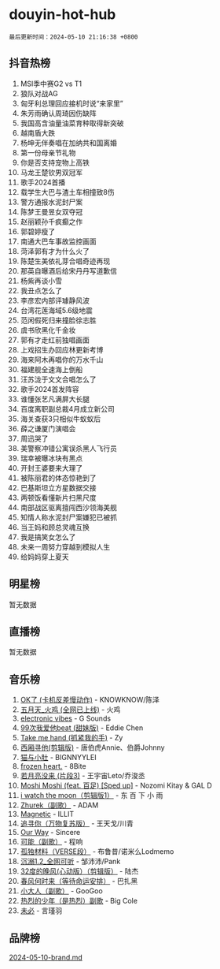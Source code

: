 # douyin-hot-hub

`最后更新时间：2024-05-10 21:16:38 +0800`

## 抖音热榜

1. MSI季中赛G2 vs T1
1. 狼队对战AG
1. 匈牙利总理回应接机时说“来家里”
1. 朱芳雨确认周琦因伤缺阵
1. 我国高含油量油菜育种取得新突破
1. 越南盾大跌
1. 杨坤无伴奏唱在加纳共和国离婚
1. 第一份母亲节礼物
1. 你是否支持宠物上高铁
1. 马龙王楚钦男双冠军
1. 歌手2024首播
1. 载学生大巴与渣土车相撞致8伤
1. 警方通报水泥封尸案
1. 陈梦王曼昱女双夺冠
1. 赵丽颖孙千疯癫之作
1. 郭碧婷瘦了
1. 南通大巴车事故监控画面
1. 菏泽郭有才为什么火了
1. 陈楚生美依礼芽合唱奇迹再现
1. 那英自曝酒后给宋丹丹写道歉信
1. 杨紫再谈小雪
1. 我丑点怎么了
1. 李彦宏内部评璩静风波
1. 台湾花莲海域5.6级地震
1. 范闲假死归来撞脸徐志胜
1. 虞书欣黑化千金妆
1. 郭有才走红前独唱画面
1. 上戏招生办回应林更新考博
1. 海来阿木再唱你的万水千山
1. 福建舰全速海上倒船
1. 汪苏泷于文文合唱怎么了
1. 歌手2024首发阵容
1. 谁懂张艺凡满屏大长腿
1. 百度离职副总裁4月成立新公司
1. 海关查获3只相似牛蚁蚁后
1. 薛之谦厦门演唱会
1. 周迅哭了
1. 美警察冲错公寓误杀黑人飞行员
1. 瑞幸被曝冰块有黑点
1. 开封王婆要来大理了
1. 被陈丽君的体态惊艳到了
1. 巴基斯坦立方星数据交接
1. 两顿饭看懂新片扫黑尺度
1. 南部战区驱离擅闯西沙领海美舰
1. 知情人称水泥封尸案嫌犯已被抓
1. 当王妈和顾总灵魂互换
1. 我是搞笑女怎么了
1. 未来一周努力穿越到模拟人生
1. 给妈妈穿上夏天

## 明星榜

暂无数据

## 直播榜

暂无数据

## 音乐榜

1. [OK了 (卡机反差慢动作)](https://sf3-cdn-tos.douyinstatic.com/obj/tos-cn-ve-2774/osXWgLGizaDPmw9B0CIggvCFeIAAebk1YMe8jD) - KNOWKNOW/陈泽
1. [五月天_火鸡 (全网已上线)](https://sf5-hl-cdn-tos.douyinstatic.com/obj/tos-cn-ve-2774/oEtOMSQZstjlJ4nfBEgeqN29IbWjkmDBrFtF2C) - 火鸡
1. [electronic vibes](https://sf5-hl-cdn-tos.douyinstatic.com/obj/tos-cn-ve-2774/oMIpXkYtpBe14gZjOFMCLfhBv1zjK1O3Ztar9Q) - G Sounds
1. [99次我爱他beat (甜妹版)](https://sf6-cdn-tos.douyinstatic.com/obj/tos-cn-ve-2774/ocBPCLaDWFQr2tJdQmEDjGfSYIjegYYPBQZykZ) - Eddie Chen
1. [Take me hand (抓紧我的手)](https://sf5-hl-cdn-tos.douyinstatic.com/obj/tos-cn-ve-2774/os8GB2fDQQmJZTmtomg0gHX5fBACiEgcFgEKYg) - Zy
1. [西厢寻他(剪辑版)](https://sf5-hl-cdn-tos.douyinstatic.com/obj/tos-cn-ve-2774/oUsAVfAQKlRNxEv5qxvIB8o5qmIWUcXbzJKJhw) - 唐伯虎Annie、伯爵Johnny
1. [猫与小肚](https://sf3-cdn-tos.douyinstatic.com/obj/tos-cn-ve-2774/osZeoClMECgK8DYl6VebABgbchEtPYQjZEnRtd) - BIGNNYYLEI
1. [frozen heart.](https://sf3-cdn-tos.douyinstatic.com/obj/tos-cn-ve-2774/oIIWJfyjIACZA9zQMtnJ6hQQhFC4vhCupoRBsO) - 8Bite
1. [若月亮没来 (片段3)](https://sf6-cdn-tos.douyinstatic.com/obj/tos-cn-ve-2774/okfyEUsGW1B1ovJi5JiN9IjvAT2lMwA054GoEB) - 王宇宙Leto/乔浚丞
1. [Moshi Moshi (feat. 百足) [Sped up]](https://sf5-hl-cdn-tos.douyinstatic.com/obj/tos-cn-ve-2774/ocCPFQcXJLeroaIdQLIGAoeeYM3OAUYGDguHXz) - Nozomi Kitay & GAL D
1. [i watch the moon（剪辑版1）](https://sf5-hl-cdn-tos.douyinstatic.com/obj/tos-cn-ve-2774/o0I9mSChzHZANMJIEBfkCQzzg6N5WAcVtqft9P) - 东 百 下 小 雨
1. [Zhurek（副歌）](https://sf5-hl-cdn-tos.douyinstatic.com/obj/tos-cn-ve-2774/ooQm8FBZQDlf0btEYgVpCcSCQfrdJGBEKZYBGS) - ADAM
1. [Magnetic](https://sf27-cdn-tos.douyinstatic.com/obj/tos-cn-ve-2774/oAQCYdBNZfLACGDmVFAsfAtpy32tqErgQ3XgBN) - ILLIT
1. [追寻你（万物复苏版）](https://sf6-cdn-tos.douyinstatic.com/obj/tos-cn-ve-2774/oYeAZJsbjIDit9APmBg8u6uDUQnHmoCf3gbo74) - 王天戈/川青
1. [Our Way](https://sf5-hl-cdn-tos.douyinstatic.com/obj/tos-cn-ve-2774/o8tPEkQgQNCe0DPeFwZzYrbqLlnzBBrYidWkEZ) - Sincere
1. [可能（副歌）](https://sf3-cdn-tos.douyinstatic.com/obj/tos-cn-ve-2774/cde1731888894259b333569393c2fb51) - 程响
1. [孤独材料（VERSE段）](https://sf3-cdn-tos.douyinstatic.com/obj/tos-cn-ve-2774/ocX7glDNHYlwFeYrGQfBZoThtvPWy8tCCEBGKQ) - 布鲁昔/诺米么Lodmemo
1. [沉溺1.2_全网可听](https://sf6-cdn-tos.douyinstatic.com/obj/tos-cn-ve-2774/ok2QoiBqsWAX9McZmWiI9gAB0EzwD4Xj6yfmtH) - 邹沛沛/Pank
1. [32度的晚风(心动版）（剪辑版）](https://sf27-cdn-tos.douyinstatic.com/obj/tos-cn-ve-2774/owNyabsyWdzUulxhoJfK8IBXgp0UMQAHpvGh2B) - 陆杰
1. [春风何时来（等待命运安排）](https://sf3-cdn-tos.douyinstatic.com/obj/tos-cn-ve-2774/oICBNbD3gelMfB4WgiD1KI2jQtXZE2FgHLwtsl) - 巴扎黑
1. [小大人（副歌）](https://sf3-cdn-tos.douyinstatic.com/obj/tos-cn-ve-2774/oIhaDwehWhLFsVIG7QIICLLazDNGJAGg5geeb4) - GooGoo
1. [热烈的少年（是热烈）副歌](https://sf5-hl-cdn-tos.douyinstatic.com/obj/tos-cn-ve-2774/owVNI0CLDAUMtSz6TEYvfFBFL4UDFFhLfgK8fa) - Big Cole
1. [未必](https://sf5-hl-cdn-tos.douyinstatic.com/obj/tos-cn-ve-2774/ogntQMFnKQDZUgTCYuJgfLEtleYZZFxBQqhhFB) - 言瑾羽

## 品牌榜

[2024-05-10-brand.md](2024-05-10-brand.md)
